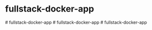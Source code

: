 # fullstack-docker-app
#   f u l l s t a c k - d o c k e r - a p p  
 #   f u l l s t a c k - d o c k e r - a p p  
 #   f u l l s t a c k - d o c k e r - a p p  
 